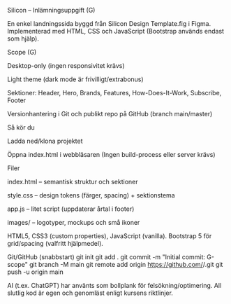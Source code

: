 Silicon – Inlämningsuppgift (G)

En enkel landningssida byggd från Silicon Design Template.fig i Figma. Implementerad med HTML, CSS och JavaScript (Bootstrap används endast som hjälp).

Scope (G)

Desktop-only (ingen responsivitet krävs)

Light theme (dark mode är frivilligt/extrabonus)

Sektioner: Header, Hero, Brands, Features, How-Does-It-Work, Subscribe, Footer

Versionhantering i Git och publikt repo på GitHub (branch main/master)

Så kör du

Ladda ned/klona projektet

Öppna index.html i webbläsaren
(Ingen build-process eller server krävs)

Filer

index.html – semantisk struktur och sektioner

style.css – design tokens (färger, spacing) + sektionstema

app.js – litet script (uppdaterar årtal i footer)

images/ – logotyper, mockups och små ikoner

HTML5, CSS3 (custom properties), JavaScript (vanilla).
Bootstrap 5 för grid/spacing (valfritt hjälpmedel).

Git/GitHub (snabbstart)
git init
git add .
git commit -m "Initial commit: G-scope"
git branch -M main
git remote add origin https://github.com/<anv>/<repo>.git
git push -u origin main


AI (t.ex. ChatGPT) har använts som bollplank för felsökning/optimering.
All slutlig kod är egen och genomläst enligt kursens riktlinjer.